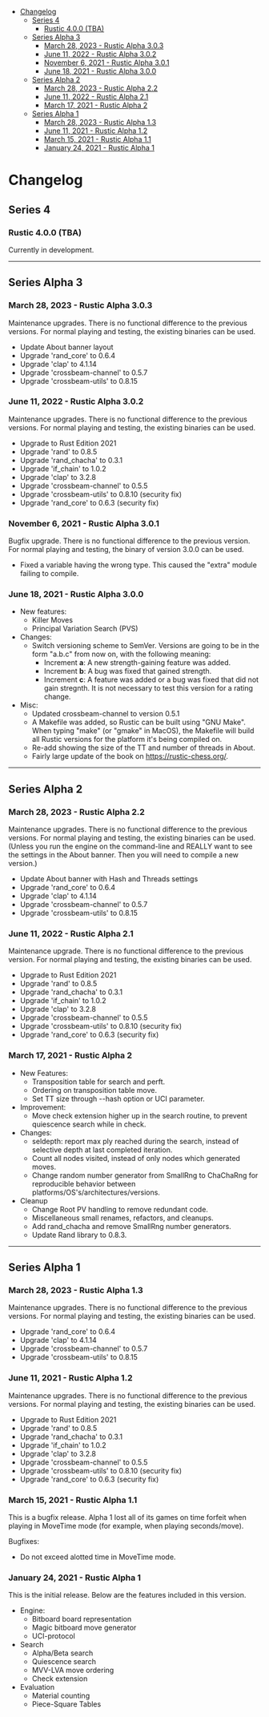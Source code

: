 
<!-- @import "[TOC]" {cmd="toc" depthFrom=1 depthTo=6 orderedList=false} -->

<!-- code_chunk_output -->

- [Changelog](#changelog)
  - [Series 4](#series-4)
    - [Rustic 4.0.0 (TBA)](#rustic-400-tba)
  - [Series Alpha 3](#series-alpha-3)
    - [March 28, 2023 - Rustic Alpha 3.0.3](#march-28-2023---rustic-alpha-303)
    - [June 11, 2022 - Rustic Alpha 3.0.2](#june-11-2022---rustic-alpha-302)
    - [November 6, 2021 - Rustic Alpha 3.0.1](#november-6-2021---rustic-alpha-301)
    - [June 18, 2021 - Rustic Alpha 3.0.0](#june-18-2021---rustic-alpha-300)
  - [Series Alpha 2](#series-alpha-2)
    - [March 28, 2023 - Rustic Alpha 2.2](#march-28-2023---rustic-alpha-22)
    - [June 11, 2022 - Rustic Alpha 2.1](#june-11-2022---rustic-alpha-21)
    - [March 17, 2021 - Rustic Alpha 2](#march-17-2021---rustic-alpha-2)
  - [Series Alpha 1](#series-alpha-1)
    - [March 28, 2023 - Rustic Alpha 1.3](#march-28-2023---rustic-alpha-13)
    - [June 11, 2021 - Rustic Alpha 1.2](#june-11-2021---rustic-alpha-12)
    - [March 15, 2021 - Rustic Alpha 1.1](#march-15-2021---rustic-alpha-11)
    - [January 24, 2021 - Rustic Alpha 1](#january-24-2021---rustic-alpha-1)

<!-- /code_chunk_output -->


# Changelog

## Series 4

### Rustic 4.0.0 (TBA)

Currently in development.

<hr />

## Series Alpha 3

### March 28, 2023 - Rustic Alpha 3.0.3

Maintenance upgrades. There is no functional difference to the previous
versions. For normal playing and testing, the existing binaries can be
used.

- Update About banner layout
- Upgrade 'rand_core' to 0.6.4
- Upgrade 'clap' to 4.1.14
- Upgrade 'crossbeam-channel' to 0.5.7
- Upgrade 'crossbeam-utils' to 0.8.15

### June 11, 2022 - Rustic Alpha 3.0.2

Maintenance upgrades. There is no functional difference to the previous
versions. For normal playing and testing, the existing binaries can be
used.

- Upgrade to Rust Edition 2021
- Upgrade 'rand' to 0.8.5
- Upgrade 'rand_chacha' to 0.3.1
- Upgrade 'if_chain' to 1.0.2
- Upgrade 'clap' to 3.2.8
- Upgrade 'crossbeam-channel' to 0.5.5
- Upgrade 'crossbeam-utils' to 0.8.10 (security fix)
- Upgrade 'rand_core' to 0.6.3 (security fix)

### November 6, 2021 - Rustic Alpha 3.0.1

Bugfix upgrade. There is no functional difference to the previous version.
For normal playing and testing, the binary of version 3.0.0 can be used.

- Fixed a variable having the wrong type. This caused the "extra" module
  failing to compile.

### June 18, 2021 - Rustic Alpha 3.0.0

- New features:
  - Killer Moves
  - Principal Variation Search (PVS)
- Changes:
  - Switch versioning scheme to SemVer. Versions are going to be in the
    form "a.b.c" from now on, with the following meaning:
    - Increment **a**: A new strength-gaining feature was added.
    - Increment **b**: A bug was fixed that gained strength.
    - Increment **c**: A feature was added or a bug was fixed that did not
      gain stregnth. It is not necessary to test this version for a rating
      change.
- Misc:
  - Updated crossbeam-channel to version 0.5.1
  - A Makefile was added, so Rustic can be built using "GNU Make". When
    typing "make" (or "gmake" in MacOS), the Makefile will build all Rustic
    versions for the platform it's being compiled on.
  - Re-add showing the size of the TT and number of threads in About.
  - Fairly large update of the book on https://rustic-chess.org/.

<hr />

## Series Alpha 2

### March 28, 2023 - Rustic Alpha 2.2

Maintenance upgrades. There is no functional difference to the previous
versions. For normal playing and testing, the existing binaries can be
used. (Unless you run the engine on the command-line and REALLY want to see
the settings in the About banner. Then you will need to compile a new
version.)

- Update About banner with Hash and Threads settings
- Upgrade 'rand_core' to 0.6.4
- Upgrade 'clap' to 4.1.14
- Upgrade 'crossbeam-channel' to 0.5.7
- Upgrade 'crossbeam-utils' to 0.8.15

### June 11, 2022 - Rustic Alpha 2.1

Maintenance upgrade. There is no functional difference to the previous
version. For normal playing and testing, the existing binaries can be used.

- Upgrade to Rust Edition 2021
- Upgrade 'rand' to 0.8.5
- Upgrade 'rand_chacha' to 0.3.1
- Upgrade 'if_chain' to 1.0.2
- Upgrade 'clap' to 3.2.8
- Upgrade 'crossbeam-channel' to 0.5.5
- Upgrade 'crossbeam-utils' to 0.8.10 (security fix)
- Upgrade 'rand_core' to 0.6.3 (security fix)

### March 17, 2021 - Rustic Alpha 2

- New Features:
  - Transposition table for search and perft.
  - Ordering on transposition table move.
  - Set TT size through --hash option or UCI parameter.
- Improvement:
  - Move check extension higher up in the search routine, to prevent
    quiescence search while in check.
- Changes:
  - seldepth: report max ply reached during the search, instead of
    selective depth at last completed iteration.
  - Count all nodes visited, instead of only nodes which generated moves.
  - Change random number generator from SmallRng to ChaChaRng for
    reproducible behavior between platforms/OS's/architectures/versions.
- Cleanup
  - Change Root PV handling to remove redundant code.
  - Miscellaneous small renames, refactors, and cleanups.
  - Add rand_chacha and remove SmallRng number generators.
  - Update Rand library to 0.8.3.
  
<hr />

## Series Alpha 1

### March 28, 2023 - Rustic Alpha 1.3

Maintenance upgrades. There is no functional difference to the previous
versions. For normal playing and testing, the existing binaries can be
used.

- Upgrade 'rand_core' to 0.6.4
- Upgrade 'clap' to 4.1.14
- Upgrade 'crossbeam-channel' to 0.5.7
- Upgrade 'crossbeam-utils' to 0.8.15

### June 11, 2021 - Rustic Alpha 1.2

Maintenance upgrades. There is no functional difference to the previous
versions. For normal playing and testing, the existing binaries can be
used.

- Upgrade to Rust Edition 2021
- Upgrade 'rand' to 0.8.5
- Upgrade 'rand_chacha' to 0.3.1
- Upgrade 'if_chain' to 1.0.2
- Upgrade 'clap' to 3.2.8
- Upgrade 'crossbeam-channel' to 0.5.5
- Upgrade 'crossbeam-utils' to 0.8.10 (security fix)
- Upgrade 'rand_core' to 0.6.3 (security fix)

### March 15, 2021 - Rustic Alpha 1.1

This is a bugfix release. Alpha 1 lost all of its games on time forfeit
when playing in MoveTime mode (for example, when playing seconds/move).

Bugfixes:
- Do not exceed alotted time in MoveTime mode.
### January 24, 2021 - Rustic Alpha 1

This is the initial release.
Below are the features included in this version.

- Engine:
  - Bitboard board representation
  - Magic bitboard move generator
  - UCI-protocol
- Search
  - Alpha/Beta search
  - Quiescence search
  - MVV-LVA move ordering
  - Check extension
- Evaluation
  - Material counting
  - Piece-Square Tables